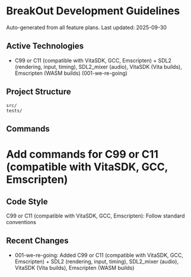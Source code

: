 # BreakOut Development Guidelines

Auto-generated from all feature plans. Last updated: 2025-09-30

## Active Technologies
- C99 or C11 (compatible with VitaSDK, GCC, Emscripten) + SDL2 (rendering, input, timing), SDL2_mixer (audio), VitaSDK (Vita builds), Emscripten (WASM builds) (001-we-re-going)

## Project Structure
```
src/
tests/
```

## Commands
# Add commands for C99 or C11 (compatible with VitaSDK, GCC, Emscripten)

## Code Style
C99 or C11 (compatible with VitaSDK, GCC, Emscripten): Follow standard conventions

## Recent Changes
- 001-we-re-going: Added C99 or C11 (compatible with VitaSDK, GCC, Emscripten) + SDL2 (rendering, input, timing), SDL2_mixer (audio), VitaSDK (Vita builds), Emscripten (WASM builds)

<!-- MANUAL ADDITIONS START -->
<!-- MANUAL ADDITIONS END -->
